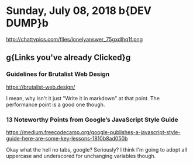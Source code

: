 # Sunday, July 08, 2018 b{DEV DUMP}b

<http://chattypics.com/files/lonelyanswer_75gxdlhq1f.png>

## g{Links you've already Clicked}g

### Guidelines for Brutalist Web Design

<https://brutalist-web.design/>

I mean, why isn't it just "Write it in markdown" at that point. The performance point is a good one though.

### 13 Noteworthy Points from Google’s JavaScript Style Guide

<https://medium.freecodecamp.org/google-publishes-a-javascript-style-guide-here-are-some-key-lessons-1810b8ad050b>

Okay what the hell no tabs, google? Seriously? I think I'm going to adopt all uppercase and underscored for unchanging variables though. 